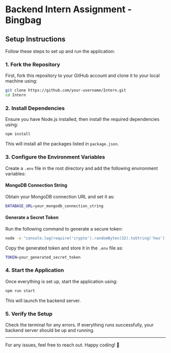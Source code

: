# Backend Intern Assignment - Bingbag

## Setup Instructions

Follow these steps to set up and run the application:

### 1. Fork the Repository
First, fork this repository to your GitHub account and clone it to your local machine using:
```sh
git clone https://github.com/your-username/Intern.git
cd Intern
```

### 2. Install Dependencies
Ensure you have Node.js installed, then install the required dependencies using:
```sh
npm install
```
This will install all the packages listed in `package.json`.

### 3. Configure the Environment Variables
Create a `.env` file in the root directory and add the following environment variables:

#### **MongoDB Connection String**
Obtain your MongoDB connection URL and set it as:
```sh
DATABASE_URL=your_mongodb_connection_string
```

#### **Generate a Secret Token**
Run the following command to generate a secure token:
```sh
node -e "console.log(require('crypto').randomBytes(32).toString('hex'))"
```
Copy the generated token and store it in the `.env` file as:
```sh
TOKEN=your_generated_secret_token
```

### 4. Start the Application
Once everything is set up, start the application using:
```sh
npm run start
```
This will launch the backend server.

### 5. Verify the Setup
Check the terminal for any errors. If everything runs successfully, your backend server should be up and running.

---

For any issues, feel free to reach out. Happy coding! 🚀

